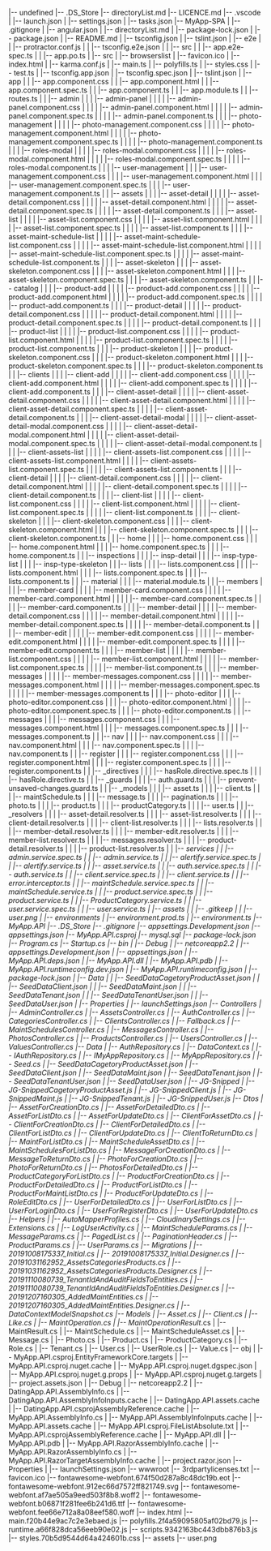 |-- undefined
    |-- .DS_Store
    |-- directoryList.md
    |-- LICENCE.md
    |-- .vscode
    |   |-- launch.json
    |   |-- settings.json
    |   |-- tasks.json
    |-- MyApp-SPA
    |   |-- .gitignore
    |   |-- angular.json
    |   |-- directoryList.md
    |   |-- package-lock.json
    |   |-- package.json
    |   |-- README.md
    |   |-- tsconfig.json
    |   |-- tslint.json
    |   |-- e2e
    |   |   |-- protractor.conf.js
    |   |   |-- tsconfig.e2e.json
    |   |   |-- src
    |   |       |-- app.e2e-spec.ts
    |   |       |-- app.po.ts
    |   |-- src
    |       |-- browserslist
    |       |-- favicon.ico
    |       |-- index.html
    |       |-- karma.conf.js
    |       |-- main.ts
    |       |-- polyfills.ts
    |       |-- styles.css
    |       |-- test.ts
    |       |-- tsconfig.app.json
    |       |-- tsconfig.spec.json
    |       |-- tslint.json
    |       |-- app
    |       |   |-- app.component.css
    |       |   |-- app.component.html
    |       |   |-- app.component.spec.ts
    |       |   |-- app.component.ts
    |       |   |-- app.module.ts
    |       |   |-- routes.ts
    |       |   |-- admin
    |       |   |   |-- admin-panel
    |       |   |   |   |-- admin-panel.component.css
    |       |   |   |   |-- admin-panel.component.html
    |       |   |   |   |-- admin-panel.component.spec.ts
    |       |   |   |   |-- admin-panel.component.ts
    |       |   |   |-- photo-management
    |       |   |   |   |-- photo-management.component.css
    |       |   |   |   |-- photo-management.component.html
    |       |   |   |   |-- photo-management.component.spec.ts
    |       |   |   |   |-- photo-management.component.ts
    |       |   |   |-- roles-modal
    |       |   |   |   |-- roles-modal.component.css
    |       |   |   |   |-- roles-modal.component.html
    |       |   |   |   |-- roles-modal.component.spec.ts
    |       |   |   |   |-- roles-modal.component.ts
    |       |   |   |-- user-management
    |       |   |       |-- user-management.component.css
    |       |   |       |-- user-management.component.html
    |       |   |       |-- user-management.component.spec.ts
    |       |   |       |-- user-management.component.ts
    |       |   |-- assets
    |       |   |   |-- asset-detail
    |       |   |   |   |-- asset-detail.component.css
    |       |   |   |   |-- asset-detail.component.html
    |       |   |   |   |-- asset-detail.component.spec.ts
    |       |   |   |   |-- asset-detail.component.ts
    |       |   |   |-- asset-list
    |       |   |   |   |-- asset-list.component.css
    |       |   |   |   |-- asset-list.component.html
    |       |   |   |   |-- asset-list.component.spec.ts
    |       |   |   |   |-- asset-list.component.ts
    |       |   |   |-- asset-maint-schedule-list
    |       |   |   |   |-- asset-maint-schedule-list.component.css
    |       |   |   |   |-- asset-maint-schedule-list.component.html
    |       |   |   |   |-- asset-maint-schedule-list.component.spec.ts
    |       |   |   |   |-- asset-maint-schedule-list.component.ts
    |       |   |   |-- asset-skeleton
    |       |   |       |-- asset-skeleton.component.css
    |       |   |       |-- asset-skeleton.component.html
    |       |   |       |-- asset-skeleton.component.spec.ts
    |       |   |       |-- asset-skeleton.component.ts
    |       |   |-- catalog
    |       |   |   |-- product-add
    |       |   |   |   |-- product-add.component.css
    |       |   |   |   |-- product-add.component.html
    |       |   |   |   |-- product-add.component.spec.ts
    |       |   |   |   |-- product-add.component.ts
    |       |   |   |-- product-detail
    |       |   |   |   |-- product-detail.component.css
    |       |   |   |   |-- product-detail.component.html
    |       |   |   |   |-- product-detail.component.spec.ts
    |       |   |   |   |-- product-detail.component.ts
    |       |   |   |-- product-list
    |       |   |   |   |-- product-list.component.css
    |       |   |   |   |-- product-list.component.html
    |       |   |   |   |-- product-list.component.spec.ts
    |       |   |   |   |-- product-list.component.ts
    |       |   |   |-- product-skeleton
    |       |   |       |-- product-skeleton.component.css
    |       |   |       |-- product-skeleton.component.html
    |       |   |       |-- product-skeleton.component.spec.ts
    |       |   |       |-- product-skeleton.component.ts
    |       |   |-- clients
    |       |   |   |-- client-add
    |       |   |   |   |-- client-add.component.css
    |       |   |   |   |-- client-add.component.html
    |       |   |   |   |-- client-add.component.spec.ts
    |       |   |   |   |-- client-add.component.ts
    |       |   |   |-- client-asset-detail
    |       |   |   |   |-- client-asset-detail.component.css
    |       |   |   |   |-- client-asset-detail.component.html
    |       |   |   |   |-- client-asset-detail.component.spec.ts
    |       |   |   |   |-- client-asset-detail.component.ts
    |       |   |   |-- client-asset-detail-modal
    |       |   |   |   |-- client-asset-detail-modal.component.css
    |       |   |   |   |-- client-asset-detail-modal.component.html
    |       |   |   |   |-- client-asset-detail-modal.component.spec.ts
    |       |   |   |   |-- client-asset-detail-modal.component.ts
    |       |   |   |-- client-assets-list
    |       |   |   |   |-- client-assets-list.component.css
    |       |   |   |   |-- client-assets-list.component.html
    |       |   |   |   |-- client-assets-list.component.spec.ts
    |       |   |   |   |-- client-assets-list.component.ts
    |       |   |   |-- client-detail
    |       |   |   |   |-- client-detail.component.css
    |       |   |   |   |-- client-detail.component.html
    |       |   |   |   |-- client-detail.component.spec.ts
    |       |   |   |   |-- client-detail.component.ts
    |       |   |   |-- client-list
    |       |   |   |   |-- client-list.component.css
    |       |   |   |   |-- client-list.component.html
    |       |   |   |   |-- client-list.component.spec.ts
    |       |   |   |   |-- client-list.component.ts
    |       |   |   |-- client-skeleton
    |       |   |       |-- client-skeleton.component.css
    |       |   |       |-- client-skeleton.component.html
    |       |   |       |-- client-skeleton.component.spec.ts
    |       |   |       |-- client-skeleton.component.ts
    |       |   |-- home
    |       |   |   |-- home.component.css
    |       |   |   |-- home.component.html
    |       |   |   |-- home.component.spec.ts
    |       |   |   |-- home.component.ts
    |       |   |-- inspections
    |       |   |   |-- insp-detail
    |       |   |   |-- insp-type-list
    |       |   |   |-- insp-type-skeleton
    |       |   |-- lists
    |       |   |   |-- lists.component.css
    |       |   |   |-- lists.component.html
    |       |   |   |-- lists.component.spec.ts
    |       |   |   |-- lists.component.ts
    |       |   |-- material
    |       |   |   |-- material.module.ts
    |       |   |-- members
    |       |   |   |-- member-card
    |       |   |   |   |-- member-card.component.css
    |       |   |   |   |-- member-card.component.html
    |       |   |   |   |-- member-card.component.spec.ts
    |       |   |   |   |-- member-card.component.ts
    |       |   |   |-- member-detail
    |       |   |   |   |-- member-detail.component.css
    |       |   |   |   |-- member-detail.component.html
    |       |   |   |   |-- member-detail.component.spec.ts
    |       |   |   |   |-- member-detail.component.ts
    |       |   |   |-- member-edit
    |       |   |   |   |-- member-edit.component.css
    |       |   |   |   |-- member-edit.component.html
    |       |   |   |   |-- member-edit.component.spec.ts
    |       |   |   |   |-- member-edit.component.ts
    |       |   |   |-- member-list
    |       |   |   |   |-- member-list.component.css
    |       |   |   |   |-- member-list.component.html
    |       |   |   |   |-- member-list.component.spec.ts
    |       |   |   |   |-- member-list.component.ts
    |       |   |   |-- member-messages
    |       |   |   |   |-- member-messages.component.css
    |       |   |   |   |-- member-messages.component.html
    |       |   |   |   |-- member-messages.component.spec.ts
    |       |   |   |   |-- member-messages.component.ts
    |       |   |   |-- photo-editor
    |       |   |       |-- photo-editor.component.css
    |       |   |       |-- photo-editor.component.html
    |       |   |       |-- photo-editor.component.spec.ts
    |       |   |       |-- photo-editor.component.ts
    |       |   |-- messages
    |       |   |   |-- messages.component.css
    |       |   |   |-- messages.component.html
    |       |   |   |-- messages.component.spec.ts
    |       |   |   |-- messages.component.ts
    |       |   |-- nav
    |       |   |   |-- nav.component.css
    |       |   |   |-- nav.component.html
    |       |   |   |-- nav.component.spec.ts
    |       |   |   |-- nav.component.ts
    |       |   |-- register
    |       |   |   |-- register.component.css
    |       |   |   |-- register.component.html
    |       |   |   |-- register.component.spec.ts
    |       |   |   |-- register.component.ts
    |       |   |-- _directives
    |       |   |   |-- hasRole.directive.spec.ts
    |       |   |   |-- hasRole.directive.ts
    |       |   |-- _guards
    |       |   |   |-- auth.guard.ts
    |       |   |   |-- prevent-unsaved-changes.guard.ts
    |       |   |-- _models
    |       |   |   |-- asset.ts
    |       |   |   |-- client.ts
    |       |   |   |-- maintSchedule.ts
    |       |   |   |-- message.ts
    |       |   |   |-- pagination.ts
    |       |   |   |-- photo.ts
    |       |   |   |-- product.ts
    |       |   |   |-- productCategory.ts
    |       |   |   |-- user.ts
    |       |   |-- _resolvers
    |       |   |   |-- asset-detail.resolver.ts
    |       |   |   |-- asset-list.resolver.ts
    |       |   |   |-- client-detail.resolver.ts
    |       |   |   |-- client-list.resolver.ts
    |       |   |   |-- lists.resolver.ts
    |       |   |   |-- member-detail.resolver.ts
    |       |   |   |-- member-edit.resolver.ts
    |       |   |   |-- member-list.resolver.ts
    |       |   |   |-- messages.resolver.ts
    |       |   |   |-- product-detail.resolver.ts
    |       |   |   |-- product-list.resolver.ts
    |       |   |-- _services
    |       |       |-- admin.service.spec.ts
    |       |       |-- admin.service.ts
    |       |       |-- alertify.service.spec.ts
    |       |       |-- alertify.service.ts
    |       |       |-- asset.service.ts
    |       |       |-- auth.service.spec.ts
    |       |       |-- auth.service.ts
    |       |       |-- client.service.spec.ts
    |       |       |-- client.service.ts
    |       |       |-- error.interceptor.ts
    |       |       |-- maintSchedule.service.spec.ts
    |       |       |-- maintSchedule.service.ts
    |       |       |-- product.service.spec.ts
    |       |       |-- product.service.ts
    |       |       |-- ProductCategory.service.ts
    |       |       |-- user.service.spec.ts
    |       |       |-- user.service.ts
    |       |-- assets
    |       |   |-- .gitkeep
    |       |   |-- user.png
    |       |-- environments
    |           |-- environment.prod.ts
    |           |-- environment.ts
    |-- MyApp.API
        |-- .DS_Store
        |-- .gitignore
        |-- appsettings.Development.json
        |-- appsettings.json
        |-- MyApp.API.csproj
        |-- mysql.sql
        |-- package-lock.json
        |-- Program.cs
        |-- Startup.cs
        |-- bin
        |   |-- Debug
        |       |-- netcoreapp2.2
        |           |-- appsettings.Development.json
        |           |-- appsettings.json
        |           |-- MyApp.API.deps.json
        |           |-- MyApp.API.dll
        |           |-- MyApp.API.pdb
        |           |-- MyApp.API.runtimeconfig.dev.json
        |           |-- MyApp.API.runtimeconfig.json
        |           |-- package-lock.json
        |           |-- Data
        |           |   |-- SeedDataCagetoryProductAsset.json
        |           |   |-- SeedDataClient.json
        |           |   |-- SeedDataMaint.json
        |           |   |-- SeedDataTenant.json
        |           |   |-- SeedDataTenantUser.json
        |           |   |-- SeedDataUser.json
        |           |-- Properties
        |               |-- launchSettings.json
        |-- Controllers
        |   |-- AdminController.cs
        |   |-- AssetsController.cs
        |   |-- AuthController.cs
        |   |-- CategoriesController.cs
        |   |-- ClientsController.cs
        |   |-- Fallback.cs
        |   |-- MaintSchedulesController.cs
        |   |-- MessagesController.cs
        |   |-- PhotosController.cs
        |   |-- ProductsController.cs
        |   |-- UsersController.cs
        |   |-- ValuesController.cs
        |-- Data
        |   |-- AuthRepository.cs
        |   |-- DataContext.cs
        |   |-- IAuthRepository.cs
        |   |-- IMyAppRepository.cs
        |   |-- MyAppRepository.cs
        |   |-- Seed.cs
        |   |-- SeedDataCagetoryProductAsset.json
        |   |-- SeedDataClient.json
        |   |-- SeedDataMaint.json
        |   |-- SeedDataTenant.json
        |   |-- SeedDataTenantUser.json
        |   |-- SeedDataUser.json
        |   |-- JG-Snipped
        |       |-- JG-SnippedCagetoryProductAsset.js
        |       |-- JG-SnippedClient.js
        |       |-- JG-SnippedMaint.js
        |       |-- JG-SnippedTenant.js
        |       |-- JG-SnippedUser.js
        |-- Dtos
        |   |-- AssetForCreationDto.cs
        |   |-- AssetForDetailedDto.cs
        |   |-- AssetForListDto.cs
        |   |-- AssetForUpdateDto.cs
        |   |-- ClientForAssetDto.cs
        |   |-- ClientForCreationDto.cs
        |   |-- ClientForDetailedDto.cs
        |   |-- ClientForListDto.cs
        |   |-- ClientForUpdateDto.cs
        |   |-- ClientToReturnDto.cs
        |   |-- MaintForListDto.cs
        |   |-- MaintScheduleAssetDto.cs
        |   |-- MaintSchedulesForListDto.cs
        |   |-- MessageForCreationDto.cs
        |   |-- MessageToReturnDto.cs
        |   |-- PhotoForCreationDto.cs
        |   |-- PhotoForReturnDto.cs
        |   |-- PhotosForDetailedDto.cs
        |   |-- ProductCategoryForListDto.cs
        |   |-- ProductForCreationDto.cs
        |   |-- ProductForDetailedDto.cs
        |   |-- ProductForListDto.cs
        |   |-- ProductForMaintListDto.cs
        |   |-- ProductForUpdateDto.cs
        |   |-- RoleEditDto.cs
        |   |-- UserForDetailedDto.cs
        |   |-- UserForListDto.cs
        |   |-- UserForLoginDto.cs
        |   |-- UserForRegisterDto.cs
        |   |-- UserForUpdateDto.cs
        |-- Helpers
        |   |-- AutoMapperProfiles.cs
        |   |-- CloudinarySettings.cs
        |   |-- Extensions.cs
        |   |-- LogUserActivity.cs
        |   |-- MaintScheduleParams.cs
        |   |-- MessageParams.cs
        |   |-- PagedList.cs
        |   |-- PaginationHeader.cs
        |   |-- ProductParams.cs
        |   |-- UserParams.cs
        |-- Migrations
        |   |-- 20191008175337_Initial.cs
        |   |-- 20191008175337_Initial.Designer.cs
        |   |-- 20191031162952_AssetsCategoriesProducts.cs
        |   |-- 20191031162952_AssetsCategoriesProducts.Designer.cs
        |   |-- 20191110080739_TenantIdAndAuditFieldsToEntities.cs
        |   |-- 20191110080739_TenantIdAndAuditFieldsToEntities.Designer.cs
        |   |-- 20191207160305_AddedMaintEntities.cs
        |   |-- 20191207160305_AddedMaintEntities.Designer.cs
        |   |-- DataContextModelSnapshot.cs
        |-- Models
        |   |-- Asset.cs
        |   |-- Client.cs
        |   |-- Like.cs
        |   |-- MaintOperation.cs
        |   |-- MaintOperationResult_.cs
        |   |-- MaintResult.cs
        |   |-- MaintSchedule.cs
        |   |-- MaintScheduleAsset.cs
        |   |-- Message.cs
        |   |-- Photo.cs
        |   |-- Product.cs
        |   |-- ProductCategory.cs
        |   |-- Role.cs
        |   |-- Tenant.cs
        |   |-- User.cs
        |   |-- UserRole.cs
        |   |-- Value.cs
        |-- obj
        |   |-- MyApp.API.csproj.EntityFrameworkCore.targets
        |   |-- MyApp.API.csproj.nuget.cache
        |   |-- MyApp.API.csproj.nuget.dgspec.json
        |   |-- MyApp.API.csproj.nuget.g.props
        |   |-- MyApp.API.csproj.nuget.g.targets
        |   |-- project.assets.json
        |   |-- Debug
        |       |-- netcoreapp2.2
        |           |-- DatingApp.API.AssemblyInfo.cs
        |           |-- DatingApp.API.AssemblyInfoInputs.cache
        |           |-- DatingApp.API.assets.cache
        |           |-- DatingApp.API.csprojAssemblyReference.cache
        |           |-- MyApp.API.AssemblyInfo.cs
        |           |-- MyApp.API.AssemblyInfoInputs.cache
        |           |-- MyApp.API.assets.cache
        |           |-- MyApp.API.csproj.FileListAbsolute.txt
        |           |-- MyApp.API.csprojAssemblyReference.cache
        |           |-- MyApp.API.dll
        |           |-- MyApp.API.pdb
        |           |-- MyApp.API.RazorAssemblyInfo.cache
        |           |-- MyApp.API.RazorAssemblyInfo.cs
        |           |-- MyApp.API.RazorTargetAssemblyInfo.cache
        |           |-- project.razor.json
        |-- Properties
        |   |-- launchSettings.json
        |-- wwwroot
            |-- 3rdpartylicenses.txt
            |-- favicon.ico
            |-- fontawesome-webfont.674f50d287a8c48dc19b.eot
            |-- fontawesome-webfont.912ec66d7572ff821749.svg
            |-- fontawesome-webfont.af7ae505a9eed503f8b8.woff2
            |-- fontawesome-webfont.b06871f281fee6b241d6.ttf
            |-- fontawesome-webfont.fee66e712a8a08eef580.woff
            |-- index.html
            |-- main.f20b44e9ac7c2e3ebaed.js
            |-- polyfills.2f4a59095805af02bd79.js
            |-- runtime.a66f828dca56eeb90e02.js
            |-- scripts.9342163bc443dbb876b3.js
            |-- styles.70b5d9544d64a424601b.css
            |-- assets
                |-- user.png
